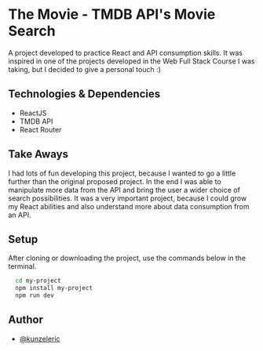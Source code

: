 
# The Movie - TMDB API's Movie Search

A project developed to practice React and API consumption skills. 
It was inspired in one of the projects developed in the Web Full Stack Course I was taking, but I decided to give a personal touch :)

## Technologies & Dependencies

- ReactJS
- TMDB API
- React Router
  
## Take Aways

I had lots of fun developing this project, because I wanted to go a little further than the original proposed project.
In the end I was able to manipulate more data from the API and bring the user a wider choice of search possibilities.
It was a very important project, because I could grow my React abilities and also understand more about data consumption from an API.

## Setup

After cloning or downloading the project, use the commands below in the terminal.

```bash
  cd my-project
  npm install my-project
  npm run dev
```
    
## Author

- [@kunzeleric](https://www.github.com/kunzeleric)

